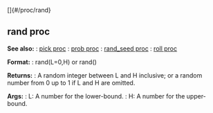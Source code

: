 []{#/proc/rand}
## rand proc
**See also:**
:   [pick proc](#/proc/pick)
:   [prob proc](#/proc/prob)
:   [rand_seed proc](#/proc/rand_seed)
:   [roll proc](#/proc/roll)
<!-- -->
**Format:**
:   rand(L=0,H) or rand()
<!-- -->
**Returns:**
:   A random integer between L and H inclusive; or a random number from
    0 up to 1 if L and H are omitted.
<!-- -->
**Args:**
:   L: A number for the lower-bound.
:   H: A number for the upper-bound.